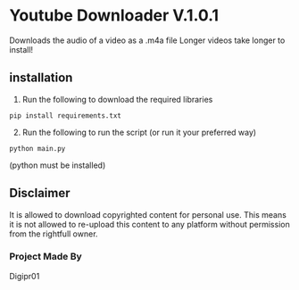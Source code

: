 # Youtube Downloader V.1.0.1
Downloads the audio of a video as a .m4a file
Longer videos take longer to install!

## installation
1. Run the following to download the required libraries
```
pip install requirements.txt
```
2. Run the following to run the script (or run it your preferred way)
```
python main.py
```
(python must be installed)

## Disclaimer
It is allowed to download copyrighted content for personal use. This means it is not allowed to re-upload this content to any platform without permission from the rightfull owner.

### Project Made By
Digipr01